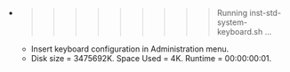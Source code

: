 * >>>>>>>>> Running inst-std-system-keyboard.sh ...
  * Insert keyboard configuration in Administration menu.
  * Disk size = 3475692K. Space Used = 4K. Runtime = 00:00:00:01.
